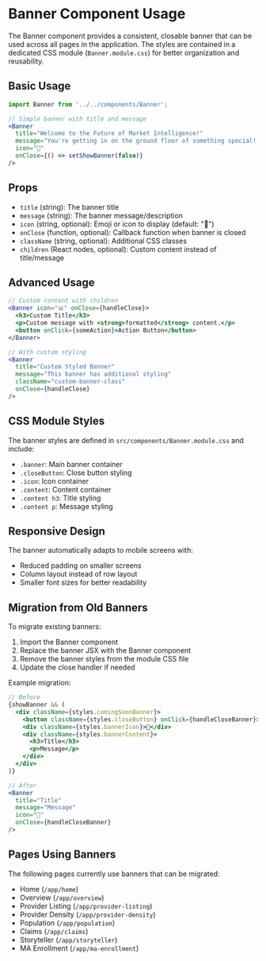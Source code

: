 # Banner Component Usage

The Banner component provides a consistent, closable banner that can be used across all pages in the application. The styles are contained in a dedicated CSS module (`Banner.module.css`) for better organization and reusability.

## Basic Usage

```jsx
import Banner from '../../components/Banner';

// Simple banner with title and message
<Banner
  title="Welcome to the Future of Market Intelligence!"
  message="You're getting in on the ground floor of something special! We're thrilled to have you as an early adopter of Market Mover."
  icon="🚀"
  onClose={() => setShowBanner(false)}
/>
```

## Props

- `title` (string): The banner title
- `message` (string): The banner message/description
- `icon` (string, optional): Emoji or icon to display (default: "🚀")
- `onClose` (function, optional): Callback function when banner is closed
- `className` (string, optional): Additional CSS classes
- `children` (React nodes, optional): Custom content instead of title/message

## Advanced Usage

```jsx
// Custom content with children
<Banner icon="📊" onClose={handleClose}>
  <h3>Custom Title</h3>
  <p>Custom message with <strong>formatted</strong> content.</p>
  <button onClick={someAction}>Action Button</button>
</Banner>

// With custom styling
<Banner
  title="Custom Styled Banner"
  message="This banner has additional styling"
  className="custom-banner-class"
  onClose={handleClose}
/>
```

## CSS Module Styles

The banner styles are defined in `src/components/Banner.module.css` and include:

- `.banner`: Main banner container
- `.closeButton`: Close button styling
- `.icon`: Icon container
- `.content`: Content container
- `.content h3`: Title styling
- `.content p`: Message styling

## Responsive Design

The banner automatically adapts to mobile screens with:
- Reduced padding on smaller screens
- Column layout instead of row layout
- Smaller font sizes for better readability

## Migration from Old Banners

To migrate existing banners:

1. Import the Banner component
2. Replace the banner JSX with the Banner component
3. Remove the banner styles from the module CSS file
4. Update the close handler if needed

Example migration:
```jsx
// Before
{showBanner && (
  <div className={styles.comingSoonBanner}>
    <button className={styles.closeButton} onClick={handleCloseBanner}>×</button>
    <div className={styles.bannerIcon}>🚀</div>
    <div className={styles.bannerContent}>
      <h3>Title</h3>
      <p>Message</p>
    </div>
  </div>
)}

// After
<Banner
  title="Title"
  message="Message"
  icon="🚀"
  onClose={handleCloseBanner}
/>
```

## Pages Using Banners

The following pages currently use banners that can be migrated:
- Home (`/app/home`)
- Overview (`/app/overview`)
- Provider Listing (`/app/provider-listing`)
- Provider Density (`/app/provider-density`)
- Population (`/app/population`)
- Claims (`/app/claims`)
- Storyteller (`/app/storyteller`)
- MA Enrollment (`/app/ma-enrollment`) 
